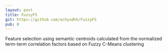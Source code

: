 ```yaml
---
layout: post
title: FuzzyFS
git: https://github.com/achyudhk/FuzzyFS
pub: 0
---
```


Feature selection using semantic centroids calculated from the normalized term-term correlation factors based on Fuzzy C-Means clustering